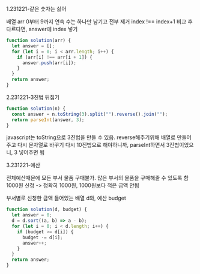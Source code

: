 1.231221-같은 숫자는 싫어

배열 arr 0부터 9까지
연속 수는 하나만 남기고 전부 제거
index !== index+1 비교 후
다르다면, answer에 index 넣기

```javascript
function solution(arr) {
  let answer = [];
  for (let i = 0; i < arr.length; i++) {
    if (arr[i] !== arr[i + 1]) {
      answer.push(arr[i]);
    }
  }
  return answer;
}
```

2.231221-3진법 뒤집기

```javascript
function solution(n) {
  const answer = n.toString(3).split("").reverse().join("");
  return parseInt(answer, 3);
}
```

javascript는 toString으로 3진법을 만들 수 있음. reverse해주기위해 배열로 만들어주고 다시 문자열로 바꾸기
다시 10진법으로 해야하니까, parseInt하면서 3진법이었으니, 3 넣어주면 됨

3.231221-예산

전체예산때문에 모든 부서 물품 구매불가. 많은 부서의 물품을 구매해줄 수 있도록 함
1000원 신청 -> 정확히 1000원, 1000원보다 적은 금액 안됨

부서별로 신청한 금액 들어있는 배열 d와, 예산 budget

```javascript
function solution(d, budget) {
  let answer = 0;
  d = d.sort((a, b) => a - b);
  for (let i = 0; i < d.length; i++) {
    if (budget >= d[i]) {
      budget -= d[i];
      answer++;
    }
  }
  return answer;
}
```
